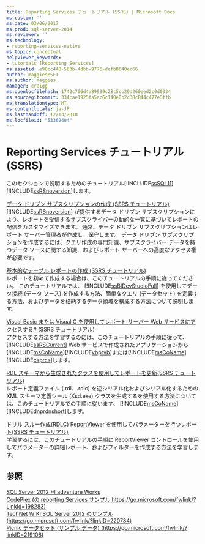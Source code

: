 ```yaml
---
title: Reporting Services チュートリアル (SSRS) | Microsoft Docs
ms.custom: ''
ms.date: 03/06/2017
ms.prod: sql-server-2014
ms.reviewer: ''
ms.technology:
- reporting-services-native
ms.topic: conceptual
helpviewer_keywords:
- tutorials [Reporting Services]
ms.assetid: e90cc448-563b-4dbb-9776-defb8640ec66
author: maggiesMSFT
ms.author: maggies
manager: craigg
ms.openlocfilehash: 1742c706d4a89999c28c5cb29d260eed2c0d0334
ms.sourcegitcommit: 334cae1925fa5ac6c140e0b2c38c844c477e3ffb
ms.translationtype: MT
ms.contentlocale: ja-JP
ms.lasthandoff: 12/13/2018
ms.locfileid: "53362404"
---
```

# <a name="reporting-services-tutorials-ssrs"></a>Reporting Services チュートリアル (SSRS)
  このセクションで説明するためのチュートリアル[!INCLUDE[ssSQL11](../includes/sssql11-md.md)][!INCLUDE[ssRSnoversion](../includes/ssrsnoversion-md.md)]します。  
  
 [データ ドリブン サブスクリプションの作成 &#40;SSRS チュートリアル&#41;](create-a-data-driven-subscription-ssrs-tutorial.md)  
 [!INCLUDE[ssRSnoversion](../includes/ssrsnoversion-md.md)] が提供するデータ ドリブン サブスクリプションにより、レポートを受信するサブスクライバーの動的な一覧に基づいてレポートの配信をカスタマイズできます。 通常、データ ドリブン サブスクリプションはレポート サーバー管理者が作成し、保守します。 データ ドリブン サブスクリプションを作成するには、クエリ作成の専門知識、サブスクライバー データを持つデータ ソースに関する知識、およびレポート サーバーへの高度なアクセス権が必要です。  
  
 [基本的なテーブル レポートの作成 (SSRS チュートリアル)](create-a-basic-table-report-ssrs-tutorial.md)  
 レポートを初めて作成する場合は、このチュートリアルの手順に従ってください。 このチュートリアルでは、 [!INCLUDE[ssBIDevStudioFull](../includes/ssbidevstudiofull-md.md)] を使用してデータ接続 (データ ソース) を作成する方法、簡単なクエリ (データセット) を定義する方法、およびデータを格納するデータ領域を構成する方法について説明します。  
  
 [Visual Basic または Visual C を使用してレポート サーバー Web サービスにアクセスする&#35; &#40;SSRS チュートリアル&#41;](../tutorials/access-report-server-web-service-vb-vcsharp-ssrs-tutorial.md)  
 アクセスする方法を学習するのには、このチュートリアルの手順に従って、 [!INCLUDE[ssRSCurrent](../includes/ssrscurrent-md.md)] Web サービスで作成されたアプリケーションから[!INCLUDE[msCoName](../includes/msconame-md.md)][!INCLUDE[vbprvb](../includes/vbprvb-md.md)]または[!INCLUDE[msCoName](../includes/msconame-md.md)][!INCLUDE[csprcs](../includes/csprcs-md.md)]します。  
  
 [RDL スキーマから生成されたクラスを使用してレポートを更新&#40;SSRS チュートリアル&#41;](../tutorials/updating-reports-using-classes-generated-from-the-rdl-schema-ssrs-tutorial.md)  
 レポート定義ファイル (.rdl、.rdlc) を逆シリアル化およびシリアル化するための XML スキーマ定義ツール (Xsd.exe) クラスを生成するを使用する方法については、このチュートリアルでの手順に従います、 [!INCLUDE[msCoName](../includes/msconame-md.md)] [!INCLUDE[dnprdnshort](../includes/dnprdnshort-md.md)]します。  
  
 [ドリル スルー作成&#40;RDLC&#41; ReportViewer を使用してパラメーターを持つレポート&#40;SSRS チュートリアル&#41;](create-drillthrough-rdlc-report-with-parameters-reportviewer.md)  
 学習するには、このチュートリアルの手順に ReportViewer コントロールを使用してパラメーターの詳細レポート、およびフィルターを作成する方法を学習します。  
  
## <a name="see-also"></a>参照  
 [SQL Server 2012 用 adventure Works](https://go.microsoft.com/fwlink/?LinkId=245471)   
 [CodePlex (の reporting Services サンプル https://go.microsoft.com/fwlink/?LinkId=198283)](https://go.microsoft.com/fwlink/?LinkId=198283)   
 [TechNet WIKI:SQL Server 2012 のサンプル (https://go.microsoft.com/fwlink/?linkID=220734)](https://go.microsoft.com/fwlink/?linkID=220734)   
 [Picnic データセット (サンプル データ) (https://go.microsoft.com/fwlink/?linkID=219108)](https://go.microsoft.com/fwlink/?linkID=219108)  
  
  
